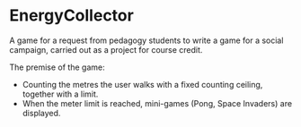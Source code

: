 # EnergyCollector

A game for a request from pedagogy students to write a game for a social campaign, carried out as a project for course credit.

The premise of the game:
- Counting the metres the user walks with a fixed counting ceiling, together with a limit.
- When the meter limit is reached, mini-games (Pong, Space Invaders) are displayed.
